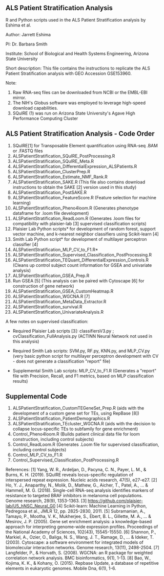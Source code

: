 ## ALS Patient Stratification Analysis
R and Python scripts used in the ALS Patient Stratification analysis by Eshima et al.

Author: Jarrett Eshima

PI: Dr. Barbara Smith

Institute: School of Biological and Health Systems Engineering, Arizona State University

Short description: This file contains the instructions to replicate the ALS Patient Stratification analysis with GEO Accession GSE153960.

Note:
1. Raw RNA-seq files can be downloaded from NCBI or the EMBL-EBI mirror.
2. The NIH's Globus software was employed to leverage high-speed download capabilities.
3. SQuIRE (1) was run on Arizona State University's Agave High Performance Computing Cluster

## ALS Patient Stratification Analysis - Code Order

1) SQuIRE[1] for Transposable Element quantification using RNA-seq .BAM or .FASTQ files
2) ALSPatientStratification_SQuIRE_PostProcessing.R
3) ALSPatientStratification_SQuIRE_Meta.R
4) ALSPatientStratification_DifferentialExpression_ALSPatients.R
5) ALSPatientStratification_ClusterPrep.R
6) ALSPatientStratification_Estimate_NMF_Rank.R
7) ALSPatientStratification_SAKE.R (This file also contains download instructions to obtain the SAKE [2] version used in this study)
8) ALSPatientStratification_PostSAKE.R
9) ALSPatientStratification_FeatureScore.R (Feature selection for machine learning)
10) ALSPatientStratification_Pheno4loom.R (Generates phenotype dataframe for .loom file development)
11) ALSPatientStratification_ReadLoom.R (Generates .loom files for compatibility with plaisier-lab [3] supervised classification scripts)
12) Plaisier Lab Python scripts* for development of random forest, support vector machine, and k-nearest neighbor classifiers using Scikit-learn [4]
13) Smith Lab Python script* for development of multilayer perceptron classifier [4]
14) ALSPatientStratification_MLP_CV_to_F1.R* 
15) ALSPatientStratification_Supervised_Classification_PostProcessing.R
16) ALSPatientStratification_TEQuant_DifferentialExpression_Controls.R (Cleans up control subject count information for GSEA and univariate analysis)
17) ALSPatientStratification_GSEA_Prep.R
18) Run GSEA [5] (This analysis can be paired with Cytoscape [6] for construction of gene network)
19) ALSPatientStratification_GSEA_CustomHeatmap.R 
20) ALSPatientStratification_WGCNA.R [7]
19) ALSPatientStratification_MetaData_Extractor.R
20) ALSPatientStratification_survival.R
21) ALSPatientStratification_UnivariateAnalysis.R


A few notes on supervised classification:
* Required Plaisier Lab scripts [3]: classifiersV3.py ; cvClassification_FullAnalysis.py (ACTINN Neural Network not used in this analysis)

* Required Smith Lab scripts: SVM.py, RF.py, KNN.py, and MLP_CV.py (very basic python script for multilayer perceptron development with CV - does not generate a classification "report" file)

* Supplemental Smith Lab scripts: MLP_CV_to_F1.R (Generates a "report" file with Precision, Recall, and F1 metrics, based on MLP classification results)


## Supplemental Code
1) ALSPatientStratification_CustomTEGeneSet_Prep.R (aids with the development of a custom gene set for TEs, using RepBase [8])
2) ALSPatientStratification_PatientDemographics.R
3) ALSPatientStratification_TEcluster_WGCNA.R (aids with the decision to collapse locus-specific TEs to subfamily for gene enrichment)
4) Control_Pheno4loom.R (Builds patient clinical data file for loom construction, including control subjects)
5) Control_ReadLoom.R (Generates .Loom file for supervised classification, including control subjects)
6) Control_MLP_CV_to_F1.R
7) Control_Supervised_Classification_PostProcessing.R

References:
[1] Yang, W. R., Ardeljan, D., Pacyna, C. N., Payer, L. M., & Burns, K. H. (2019). SQuIRE reveals locus-specific regulation of interspersed repeat expression. Nucleic acids research, 47(5), e27-e27.
[2] Ho, Y. J., Anaparthy, N., Molik, D., Mathew, G., Aicher, T., Patel, A., ... & Hammell, M. G. (2018). Single-cell RNA-seq analysis identifies markers of resistance to targeted BRAF inhibitors in melanoma cell populations. Genome research, 28(9), 1353-1363.
[3] https://github.com/plaisier-lab/U5_hNSC_Neural_G0
[4] Scikit-learn: Machine Learning in Python, Pedregosa et al., JMLR 12, pp. 2825-2830, 2011.
[5] Subramanian, A., Tamayo, P., Mootha, V. K., Mukherjee, S., Ebert, B. L., Gillette, M. A., ... & Mesirov, J. P. (2005). Gene set enrichment analysis: a knowledge-based approach for interpreting genome-wide expression profiles. Proceedings of the National Academy of Sciences, 102(43), 15545-15550.
[6] Shannon, P., Markiel, A., Ozier, O., Baliga, N. S., Wang, J. T., Ramage, D., ... & Ideker, T. (2003). Cytoscape: a software environment for integrated models of biomolecular interaction networks. Genome research, 13(11), 2498-2504.
[7] Langfelder, P., & Horvath, S. (2008). WGCNA: an R package for weighted correlation network analysis. BMC bioinformatics, 9(1), 1-13.
[8] Bao, W., Kojima, K. K., & Kohany, O. (2015). Repbase Update, a database of repetitive elements in eukaryotic genomes. Mobile Dna, 6(1), 1-6.
